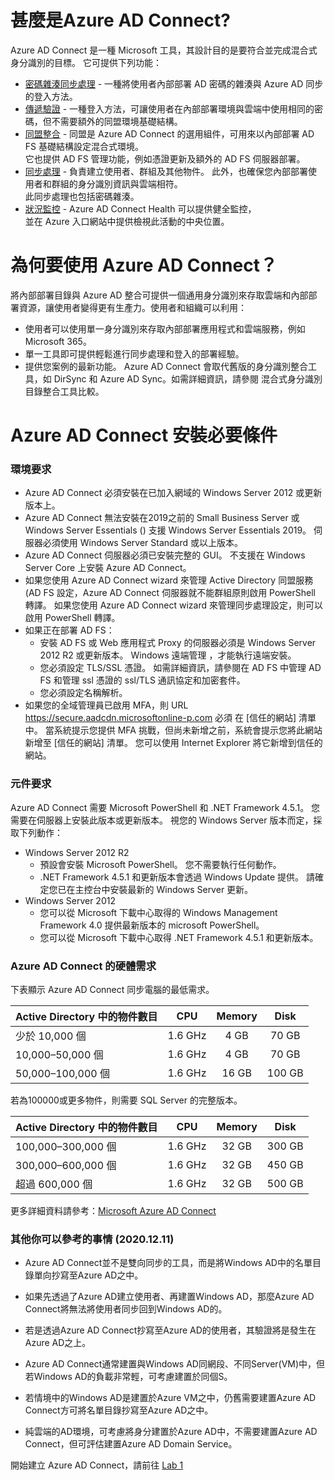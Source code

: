 # 甚麼是Azure AD Connect?

Azure AD Connect 是一種 Microsoft 工具，其設計目的是要符合並完成混合式身分識別的目標。 它可提供下列功能：
 - [密碼雜湊同步處理](https://docs.microsoft.com/zh-tw/azure/active-directory/hybrid/whatis-phs) - 一種將使用者內部部署 AD 密碼的雜湊與 Azure AD 同步的登入方法。<br>
 - [傳遞驗證](https://docs.microsoft.com/zh-tw/azure/active-directory/hybrid/how-to-connect-pta) - 一種登入方法，可讓使用者在內部部署環境與雲端中使用相同的密碼，但不需要額外的同盟環境基礎結構。<br>
 - [同盟整合](https://docs.microsoft.com/zh-tw/azure/active-directory/hybrid/how-to-connect-fed-whatis) - 同盟是 Azure AD Connect 的選用組件，可用來以內部部署 AD FS 基礎結構設定混合式環境。<br>
   它也提供 AD FS 管理功能，例如憑證更新及額外的 AD FS 伺服器部署。<br>
 - [同步處理](https://docs.microsoft.com/zh-tw/azure/active-directory/hybrid/how-to-connect-sync-whatis) - 負責建立使用者、群組及其他物件。 此外，也確保您內部部署使用者和群組的身分識別資訊與雲端相符。<br>
   此同步處理也包括密碼雜湊。<br>
 - [狀況監控](https://docs.microsoft.com/zh-tw/azure/active-directory/hybrid/whatis-azure-ad-connect#what-is-azure-ad-connect-health) - Azure AD Connect Health 可以提供健全監控，<br>
   並在 Azure 入口網站中提供檢視此活動的中央位置。

# 為何要使用 Azure AD Connect？

將內部部署目錄與 Azure AD 整合可提供一個通用身分識別來存取雲端和內部部署資源，讓使用者變得更有生產力。使用者和組織可以利用：<br>
- 使用者可以使用單一身分識別來存取內部部署應用程式和雲端服務，例如 Microsoft 365。<br>
- 單一工具即可提供輕鬆進行同步處理和登入的部署經驗。<br>
- 提供您案例的最新功能。 Azure AD Connect 會取代舊版的身分識別整合工具，如 DirSync 和 Azure AD Sync。如需詳細資訊，請參閱 混合式身分識別目錄整合工具比較。<br>

# Azure AD Connect 安裝必要條件

### 環境要求

- Azure AD Connect 必須安裝在已加入網域的 Windows Server 2012 或更新版本上。<br>
- Azure AD Connect 無法安裝在2019之前的 Small Business Server 或 Windows Server Essentials () 支援 Windows Server Essentials 2019。 伺服器必須使用 Windows Server Standard 或以上版本。
- Azure AD Connect 伺服器必須已安裝完整的 GUI。 不支援在 Windows Server Core 上安裝 Azure AD Connect。<br>
- 如果您使用 Azure AD Connect wizard 來管理 Active Directory 同盟服務 (AD FS 設定，Azure AD Connect 伺服器就不能群組原則啟用 PowerShell 轉譯。 如果您使用 Azure AD Connect wizard 來管理同步處理設定，則可以啟用 PowerShell 轉譯。<br>
- 如果正在部署 AD FS：<br>
  - 安裝 AD FS 或 Web 應用程式 Proxy 的伺服器必須是 Windows Server 2012 R2 或更新版本。 Windows 遠端管理 ，才能執行遠端安裝。<br>
  - 您必須設定 TLS/SSL 憑證。 如需詳細資訊，請參閱在 AD FS 中管理 AD FS 和管理 ssl 憑證的 ssl/TLS 通訊協定和加密套件。<br>
  - 您必須設定名稱解析。<br>
- 如果您的全域管理員已啟用 MFA，則 URL https://secure.aadcdn.microsoftonline-p.com 必須 在 [信任的網站] 清單中。 當系統提示您提供 MFA 挑戰，但尚未新增之前，系統會提示您將此網站新增至 [信任的網站] 清單。 您可以使用 Internet Explorer 將它新增到信任的網站。

### 元件要求

Azure AD Connect 需要 Microsoft PowerShell 和 .NET Framework 4.5.1。 您需要在伺服器上安裝此版本或更新版本。 視您的 Windows Server 版本而定，採取下列動作：<br>
- Windows Server 2012 R2<br>
  - 預設會安裝 Microsoft PowerShell。 您不需要執行任何動作。<br>
  - .NET Framework 4.5.1 和更新版本會透過 Windows Update 提供。 請確定您已在主控台中安裝最新的 Windows Server 更新。<br>
- Windows Server 2012<br>
  - 您可以從 Microsoft 下載中心取得的 Windows Management Framework 4.0 提供最新版本的 microsoft PowerShell。<br>
  - 您可以從 Microsoft 下載中心取得 .NET Framework 4.5.1 和更新版本。<br>

### Azure AD Connect 的硬體需求

下表顯示 Azure AD Connect 同步電腦的最低需求。<br>

|    **Active Directory 中的物件數目**   | **CPU** | **Memory** | **Disk** |
| ----------------- | :----: | :----: | :----: |
| 少於 10,000 個 | 1.6 GHz | 4 GB | 70 GB |
| 10,000–50,000 個 | 1.6 GHz | 4 GB | 70 GB |
| 50,000–100,000 個 | 1.6 GHz | 16 GB | 100 GB |

若為100000或更多物件，則需要 SQL Server 的完整版本。<br>

|    **Active Directory 中的物件數目**   | **CPU** | **Memory** | **Disk** |
| ----------------- | :----: | :----: | :----: |
| 100,000–300,000 個 | 1.6 GHz | 32 GB | 300 GB |
| 300,000–600,000 個 | 1.6 GHz | 32 GB | 450 GB |
| 超過 600,000 個 | 1.6 GHz | 32 GB | 500 GB |

更多詳細資料請參考：[Microsoft Azure AD Connect](https://docs.microsoft.com/zh-tw/azure/active-directory/hybrid/whatis-azure-ad-connect#what-is-azure-ad-connect-health)<br>

### 其他你可以參考的事情 (2020.12.11)

- Azure AD Connect並不是雙向同步的工具，而是將Windows AD中的名單目錄單向抄寫至Azure AD之中。<br>

- 如果先透過了Azure AD建立使用者、再建置Windows AD，那麼Azure AD Connect將無法將使用者同步回到Windows AD的。<br>

- 若是透過Azure AD Connect抄寫至Azure AD的使用者，其驗證將是發生在Azure AD之上。<br>

- Azure AD Connect通常建置與Windows AD同網段、不同Server(VM)中，但若Windows AD的負載非常輕，可考慮建置於同個S。<br>

- 若情境中的Windows AD是建置於Azure VM之中，仍舊需要建置Azure AD Connect方可將名單目錄抄寫至Azure AD之中。<br>

- 純雲端的AD環境，可考慮將身分建置於Azure AD中，不需要建置Azure AD Connect，但可評估建置Azure AD Domain Service。<br>

開始建立 Azure AD Connect，請前往 [Lab 1](https://github.com/MarkChang-Core/AADC/blob/main/Lab1.md)

